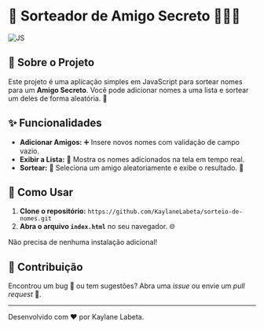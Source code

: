 # 🎁 Sorteador de Amigo Secreto 🧑‍🤝‍🧑

![JS](https://img.shields.io/badge/JavaScript-F7DF1E?style=for-the-badge&logo=javascript&logoColor=black)

## 📝 Sobre o Projeto

Este projeto é uma aplicação simples em JavaScript para sortear nomes para um **Amigo Secreto**. Você pode adicionar nomes a uma lista e sortear um deles de forma aleatória. 🎉

## ✨ Funcionalidades

* **Adicionar Amigos:** ➕ Insere novos nomes com validação de campo vazio.
* **Exibir a Lista:** 📜 Mostra os nomes adicionados na tela em tempo real.
* **Sortear:** 🎰 Seleciona um amigo aleatoriamente e exibe o resultado. 🥳

## 🚀 Como Usar

1.  **Clone o repositório:** `https://github.com/KaylaneLabeta/sorteio-de-nomes.git`
2.  **Abra o arquivo `index.html`** no seu navegador. 🌐

Não precisa de nenhuma instalação adicional!

## 🤝 Contribuição

Encontrou um bug 🐛 ou tem sugestões? Abra uma *issue* ou envie um *pull request* 🚀.

---

Desenvolvido com ❤️ por Kaylane Labeta.

